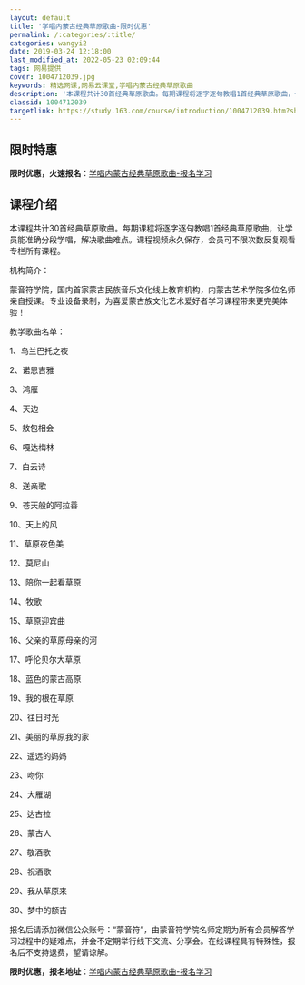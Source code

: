 ```yaml
---
layout: default
title: '学唱内蒙古经典草原歌曲-限时优惠'
permalink: /:categories/:title/
categories: wangyi2
date: 2019-03-24 12:18:00
last_modified_at: 2022-05-23 02:09:44
tags: 网易提供
cover: 1004712039.jpg
keywords: 精选网课,网易云课堂,学唱内蒙古经典草原歌曲
description: '本课程共计30首经典草原歌曲。每期课程将逐字逐句教唱1首经典草原歌曲，让学员能准确分段学唱，解决歌曲难点。课程视频永久保'
classid: 1004712039
targetlink: https://study.163.com/course/introduction/1004712039.htm?share=1&shareId=1025206652&utm_campaign=share&utm_medium=iphoneShare&utm_source=&utm_u=1025206652
---
```


## 限时特惠

**限时优惠，火速报名**：[学唱内蒙古经典草原歌曲-报名学习](https://study.163.com/course/introduction/1004712039.htm?share=1&shareId=1025206652&utm_campaign=share&utm_medium=iphoneShare&utm_source=&utm_u=1025206652)

## 课程介绍

本课程共计30首经典草原歌曲。每期课程将逐字逐句教唱1首经典草原歌曲，让学员能准确分段学唱，解决歌曲难点。课程视频永久保存，会员可不限次数反复观看专栏所有课程。



机构简介：

蒙音符学院，国内首家蒙古民族音乐文化线上教育机构，内蒙古艺术学院多位名师亲自授课。专业设备录制，为喜爱蒙古族文化艺术爱好者学习课程带来更完美体验！



教学歌曲名单：

1、乌兰巴托之夜

2、诺恩吉雅

3、鸿雁

4、天边

5、敖包相会

6、嘎达梅林

7、白云诗

8、送亲歌

9、苍天般的阿拉善

10、天上的风

11、草原夜色美

12、莫尼山

13、陪你一起看草原

14、牧歌

15、草原迎宾曲

16、父亲的草原母亲的河

17、呼伦贝尔大草原

18、蓝色的蒙古高原

19、我的根在草原 

20、往日时光    

21、美丽的草原我的家   

22、遥远的妈妈  

23、吻你 

24、大雁湖   

25、达古拉   

26、蒙古人   

27、敬酒歌  

28、祝酒歌

29、我从草原来

30、梦中的额吉



报名后请添加微信公众账号：“蒙音符”，由蒙音符学院名师定期为所有会员解答学习过程中的疑难点，并会不定期举行线下交流、分享会。在线课程具有特殊性，报名后不支持退费，望请谅解。

**限时优惠，报名地址**：[学唱内蒙古经典草原歌曲-报名学习](https://study.163.com/course/introduction/1004712039.htm?share=1&shareId=1025206652&utm_campaign=share&utm_medium=iphoneShare&utm_source=&utm_u=1025206652)

